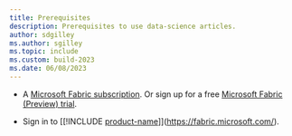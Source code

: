 ```yaml
---
title: Prerequisites
description: Prerequisites to use data-science articles.
author: sdgilley
ms.author: sgilley
ms.topic: include
ms.custom: build-2023
ms.date: 06/08/2023
---
```


* A [Microsoft Fabric subscription](../../enterprise/licenses).  Or sign up for a free [Microsoft Fabric (Preview) trial](../../get-started/fabric-trial.md).

* Sign in to [[!INCLUDE [product-name](../../includes/product-name.md)]](https://fabric.microsoft.com/).
